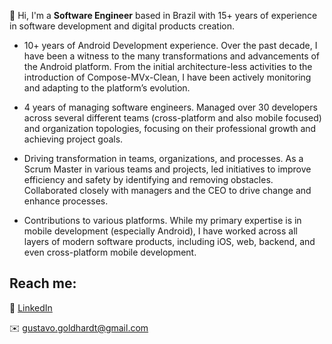 
👋 Hi, I'm a **Software Engineer** based in Brazil with 15+ years of experience in software development and digital products creation. 

- 10+ years of Android Development experience. Over the past decade, I have been a witness to the many transformations and advancements of the Android platform. From the initial architecture-less activities to the introduction of Compose-MVx-Clean, I have been actively monitoring and adapting to the platform’s evolution.

- 4 years of managing software engineers. Managed over 30 developers across several different teams (cross-platform and also mobile focused) and organization topologies, focusing on their professional growth and achieving project goals.

- Driving transformation in teams, organizations, and processes. As a Scrum Master in various teams and projects, led initiatives to improve efficiency and safety by identifying and removing obstacles. Collaborated closely with managers and the CEO to drive change and enhance processes.

- Contributions to various platforms. While my primary expertise is in mobile development (especially Android), I have worked across all layers of modern software products, including iOS, web, backend, and even cross-platform mobile development.

Reach me:
-------------
💼 [LinkedIn](https://www.linkedin.com/in/goldhardt/)

✉️ [gustavo.goldhardt@gmail.com](mailto:gustavo.goldhardt@gmail.com)

